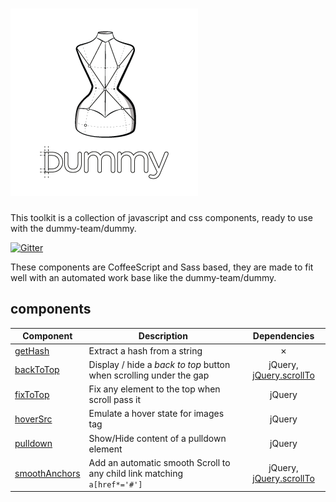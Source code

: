 # ![Dummy](https://raw.githubusercontent.com/dummy-team/dummy/gh-pages/img/dummy.png)

This toolkit is a collection of javascript and css components, ready to use with the dummy-team/dummy.

[![Gitter](https://badges.gitter.im/Join%20Chat.svg)](https://gitter.im/dummy-team/dummy?utm_source=badge&utm_medium=badge&utm_campaign=pr-badge&utm_content=body_badge)

These components are CoffeeScript and Sass based, they are made to fit well with an automated work base like the dummy-team/dummy.

## components

| Component | Description | Dependencies |
| --------- | ----------- | :----------: |
|  [getHash](dummy-team/dummy-toolkit/components/getHash/)  | Extract a hash from a string | ✗ |
|  [backToTop](dummy-team/dummy-toolkit/components/backToTop/)  | Display / hide a *back to top* button when scrolling under the gap | jQuery, [jQuery.scrollTo](https://github.com/flesler/jquery.scrollTo) |
| [fixToTop](dummy-team/dummy-toolkit/components/fixToTop/) | Fix any element to the top when scroll pass it | jQuery |
| [hoverSrc](dummy-team/dummy-toolkit/components/hoverSrc/) | Emulate a hover state for images tag | jQuery |
| [pulldown](dummy-team/dummy-toolkit/components/pulldown/) |  Show/Hide content of a pulldown element | jQuery |
| [smoothAnchors](dummy-team/dummy-toolkit/components/smoothAnchors/) | Add an automatic smooth Scroll to any child link matching `a[href*='#']` | jQuery, [jQuery.scrollTo](https://github.com/flesler/jquery.scrollTo) |
